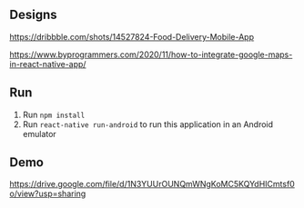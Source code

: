 ## Designs

https://dribbble.com/shots/14527824-Food-Delivery-Mobile-App

https://www.byprogrammers.com/2020/11/how-to-integrate-google-maps-in-react-native-app/

## Run

1. Run `npm install`
2. Run `react-native run-android` to run this application in an Android emulator

## Demo

https://drive.google.com/file/d/1N3YUUrOUNQmWNgKoMC5KQYdHICmtsf0o/view?usp=sharing
